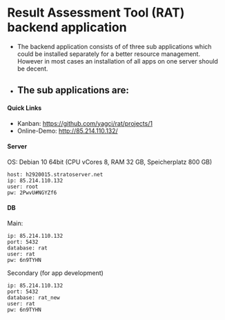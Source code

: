 # Result Assessment Tool (RAT) backend application
- The backend application consists of of three sub applications which could be installed separately for a better resource management. However in most cases an installation of all apps on one server should be decent.
- The sub applications are:
  - 

#### Quick Links
- Kanban: https://github.com/yagci/rat/projects/1
- Online-Demo: http://85.214.110.132/

#### Server
OS: Debian 10 64bit (CPU vCores 8, RAM 32 GB, Speicherplatz 800 GB)

```
host: h2920015.stratoserver.net  
ip: 85.214.110.132
user: root  
pw: 2PwvU#NGYZf6
```
#### DB

Main:
```
ip: 85.214.110.132
port: 5432
database: rat
user: rat
pw: 6n9TYHN
```
Secondary (for app development)
```
ip: 85.214.110.132
port: 5432
database: rat_new
user: rat
pw: 6n9TYHN
```
